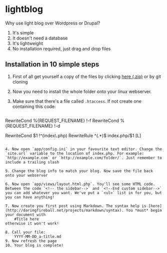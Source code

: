 lightblog
=========

Why use light blog over Wordpress or Drupal?
1. It's simple
2. It doesn't need a database
4. It's lightweight
5. No installation required, just drag and drop files

Installation in 10 simple steps
------------

1. First of all get yourself a copy of the files by clicking [here (.zip)](https://github.com/SiteOctopus/Light-Blog/zipball/master) or by git cloning

2. Now you need to install the whole folder onto your *linux* webserver.
3. Make sure that there's a file called `.htaccess`. If not create one containing this code:
    ```RewriteEngine On

RewriteCond %{REQUEST_FILENAME} !-f
RewriteCond %{REQUEST_FILENAME} !-d

RewriteCond $1 !^(index\.php)
RewriteRule ^(.*)$ index.php/$1 [L]
```

4. Now open `app/config.ini` in your favourite text editor. Change the `site.url` variable to the location of index.php. For example: `http://example.com` or `http://example.com/folder/`. Just remember to include a trailing slash

5. Change the blog info to match your blog. Now save the file back onto your webserver

6. Now open `app/views/layout.html.php`. You'll see some HTML code. Between the code `<!-- the sidebar-->` and `<!--End custom sidebar-->` you can add whatever you want. We've put a `<ul>` list in for you, but you can have anything!

7. Now create you first post using Markdown. The syntax help is [here](http://daringfireball.net/projects/markdown/syntax). You *must* begin your document with 
	#Title here
otherwise it won't work!

8. Call your file:
	YYYY-MM-DD_a-title.md
9. Now refresh the page
10. Your blog is complete!